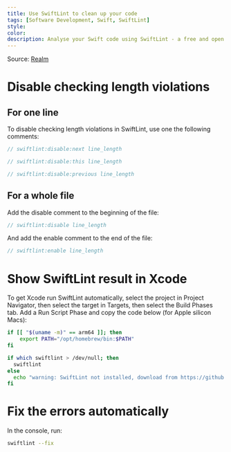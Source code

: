 ```yaml
---
title: Use SwiftLint to clean up your code
tags: [Software Development, Swift, SwiftLint]
style:
color:
description: Analyse your Swift code using SwiftLint - a free and open source.
---
```


Source: [Realm](https://github.com/realm/SwiftLint)

# Disable checking length violations

## For one line

To disable checking length violations in SwiftLint, use one the following comments:

```swift
// swiftlint:disable:next line_length

// swiftlint:disable:this line_length

// swiftlint:disable:previous line_length
```

## For a whole file

Add the disable comment to the beginning of the file:

```swift
// swiftlint:disable line_length
```

And add the enable comment to the end of the file:

```swift
// swiftlint:enable line_length
```

# Show SwiftLint result in Xcode

To get Xcode run SwiftLint automatically, select the project in Project Navigator, then select the target in Targets, then select the Build Phases tab. Add a Run Script Phase and copy the code below (for Apple silicon Macs):

```sh
if [[ "$(uname -m)" == arm64 ]]; then
    export PATH="/opt/homebrew/bin:$PATH"
fi

if which swiftlint > /dev/null; then
  swiftlint
else
  echo "warning: SwiftLint not installed, download from https://github.com/realm/SwiftLint"
fi
```

# Fix the errors automatically

In the console, run:

```sh
swiftlint --fix
```
